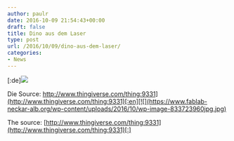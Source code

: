 ```yaml
---
author: paulr
date: 2016-10-09 21:54:43+00:00
draft: false
title: Dino aus dem Laser
type: post
url: /2016/10/09/dino-aus-dem-laser/
categories:
- News
---
```


[:de][![](https://www.fablab-neckar-alb.org/wp-content/uploads/2016/10/wp-image-833723960jpg.jpg)
](https://www.fablab-neckar-alb.org/wp-content/uploads/2016/10/wp-image-833723960jpg.jpg)

Die Source: [http://www.thingiverse.com/thing:9331](http://www.thingiverse.com/thing:9331)[:en][![](https://www.fablab-neckar-alb.org/wp-content/uploads/2016/10/wp-image-833723960jpg.jpg)
](https://www.fablab-neckar-alb.org/wp-content/uploads/2016/10/wp-image-833723960jpg.jpg)

The source: [http://www.thingiverse.com/thing:9331](http://www.thingiverse.com/thing:9331)[:]
